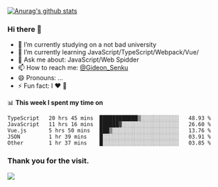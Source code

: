 [![Anurag's github stats](https://github-readme-stats.vercel.app/api?username=gideonsenku)](https://github.com/anuraghazra/github-readme-stats)
### Hi there 👋
- 🔭 I’m currently studying on a not bad university 
- 🌱 I’m currently learning JavaScript/TypeScript/Webpack/Vue/
- 💬 Ask me about: JavaScript/Web Spidder 
- 📫 How to reach me: [@Gideon_Senku](https://t.me/Gideon_Senku)
- 😄 Pronouns: ...
- ⚡ Fun fact: I ❤️ 🎵

📊 **This week I spent my time on**
<!--START_SECTION:waka-->
```text
TypeScript   20 hrs 45 mins  ████████████▒░░░░░░░░░░░░   48.93 % 
JavaScript   11 hrs 16 mins  ██████▓░░░░░░░░░░░░░░░░░░   26.60 % 
Vue.js       5 hrs 50 mins   ███▒░░░░░░░░░░░░░░░░░░░░░   13.76 % 
JSON         1 hr 39 mins    █░░░░░░░░░░░░░░░░░░░░░░░░   03.91 % 
Other        1 hr 37 mins    █░░░░░░░░░░░░░░░░░░░░░░░░   03.85 % 
```
<!--END_SECTION:waka-->


### Thank you for the visit.
![](http://profile-counter.glitch.me/gideonsenku/count.svg)
<!--
**GideonSenku/GideonSenku** is a ✨ _special_ ✨ repository because its `README.md` (this file) appears on your GitHub profile.

Here are some ideas to get you started:

- 🔭 I’m currently working on ...
- 🌱 I’m currently learning ...
- 👯 I’m looking to collaborate on ...
- 🤔 I’m looking for help with ...
- 💬 Ask me about ...
- 📫 How to reach me: ...
- 😄 Pronouns: ...
- ⚡ Fun fact: ...
-->
